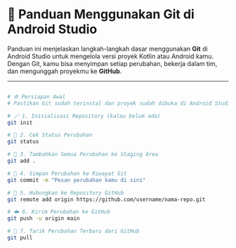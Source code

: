 # 🧠 Panduan Menggunakan Git di Android Studio

Panduan ini menjelaskan langkah-langkah dasar menggunakan **Git** di Android Studio untuk mengelola versi proyek Kotlin atau Android kamu.  
Dengan Git, kamu bisa menyimpan setiap perubahan, bekerja dalam tim, dan mengunggah proyekmu ke **GitHub**.

---

```bash

# ⚙️ Persiapan Awal
# Pastikan Git sudah terinstal dan proyek sudah dibuka di Android Studio

# 🪄 1. Inisialisasi Repository (kalau belum ada)
git init

# 🧾 2. Cek Status Perubahan
git status

# 🧩 3. Tambahkan Semua Perubahan ke Staging Area
git add .

# 💾 4. Simpan Perubahan ke Riwayat Git
git commit -m "Pesan perubahan kamu di sini"

# 🚀 5. Hubungkan ke Repository GitHub
git remote add origin https://github.com/username/nama-repo.git

# ☁️ 6. Kirim Perubahan ke GitHub
git push -u origin main

# 🔁 7. Tarik Perubahan Terbaru dari GitHub
git pull

